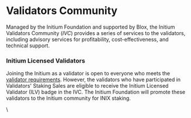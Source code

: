 # Validators Community

Managed by the Initium Foundation and supported by Blox, the Initium Validators Community (_IVC_) provides a series of services to the validators, including advisory services for profitability, cost-effectiveness, and technical support.&#x20;

### Initium Licensed Validators

Joining the Initium as a validator is open to everyone who meets the [validator requirements](validator-requirements.md). However, the validators who have participated in Validators' Staking Sales are eligible to receive the Initium Licensed Validator (ILV) badge in the IVC. The Initium Foundation will promote these validators to the Initium community for INIX staking.&#x20;

\
